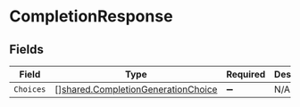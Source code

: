 # CompletionResponse


## Fields

| Field                                                                                    | Type                                                                                     | Required                                                                                 | Description                                                                              |
| ---------------------------------------------------------------------------------------- | ---------------------------------------------------------------------------------------- | ---------------------------------------------------------------------------------------- | ---------------------------------------------------------------------------------------- |
| `Choices`                                                                                | [][shared.CompletionGenerationChoice](../../models/shared/completiongenerationchoice.md) | :heavy_minus_sign:                                                                       | N/A                                                                                      |